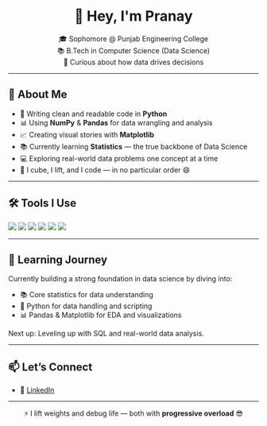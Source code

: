 <h1 align="center">👋 Hey, I'm Pranay</h1>

<p align="center">
  🎓 Sophomore @ Punjab Engineering College<br>
  📚 B.Tech in Computer Science (Data Science)<br>
  🧠 Curious about how data drives decisions
</p>

---

## 🧠 About Me

- 🐍 Writing clean and readable code in **Python**
- 📊 Using **NumPy** & **Pandas** for data wrangling and analysis
- 📈 Creating visual stories with **Matplotlib**
- 📚 Currently learning **Statistics** — the true backbone of Data Science
- 💻 Exploring real-world data problems one concept at a time
- 🧩 I cube, I lift, and I code — in no particular order 😄

---

## 🛠️ Tools I Use

<p align="left">
  <img src="https://img.shields.io/badge/-Python-3776AB?style=flat-square&logo=python" />
  <img src="https://img.shields.io/badge/-NumPy-013243?style=flat-square&logo=numpy" />
  <img src="https://img.shields.io/badge/-Pandas-150458?style=flat-square&logo=pandas" />
  <img src="https://img.shields.io/badge/-Matplotlib-11557C?style=flat-square&logo=plotly" />
  <img src="https://img.shields.io/badge/-Git-F05032?style=flat-square&logo=git&logoColor=white" />
  <img src="https://img.shields.io/badge/-VSCode-007ACC?style=flat-square&logo=visual-studio-code" />
</p>

---

 ## 🧭 Learning Journey

Currently building a strong foundation in data science by diving into:

- 📚 Core statistics for data understanding
- 🐍 Python for data handling and scripting
- 📊 Pandas & Matplotlib for EDA and visualizations

Next up: Leveling up with SQL and real-world data analysis.

---

## 📫 Let’s Connect

- 🔗 [LinkedIn](https://www.linkedin.com/in/pranay-jain627/)

---

<div align="center">
  ⚡ I lift weights and debug life — both with <b>progressive overload</b> 😎
</div>

